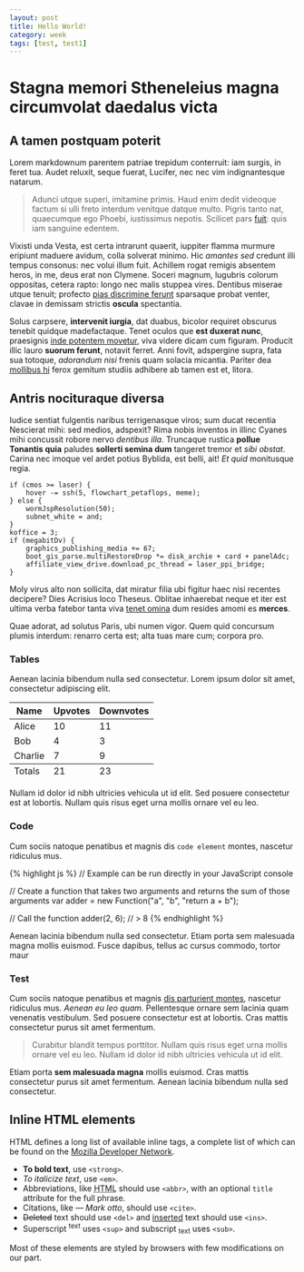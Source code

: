 ```yaml
---
layout: post
title: Hello World!
category: week
tags: [test, test1]
---
```


# Stagna memori Stheneleius magna circumvolat daedalus victa

## A tamen postquam poterit

Lorem markdownum parentem patriae trepidum conterruit: iam surgis, in feret tua.
Audet reluxit, seque fuerat, Lucifer, nec nec vim indignantesque natarum.

> Adunci utque superi, imitamine primis. Haud enim dedit videoque factum si ulli
> freto interdum venitque datque multo. Pigris tanto nat, quaecumque ego Phoebi,
> iustissimus nepotis. Scilicet pars [fuit](http://gifctrl.com/): quis iam
> sanguine edentem.

Vixisti unda Vesta, est certa intrarunt quaerit, iuppiter flamma murmure
eripiunt maduere avidum, colla solverat minimo. Hic *amantes sed* credunt illi
tempus consonus: nec volui illum fuit. Achillem rogat remigis absentem heros, in
me, deus erat non Clymene. Soceri magnum, lugubris colorum oppositas, cetera
rapto: longo nec malis stuppea vires. Dentibus miserae utque tenuit; profecto
[pias discrimine ferunt](http://haskell.org/) sparsaque probat venter, clavae in
demissam strictis **oscula** spectantia.

Solus carpsere, **intervenit iurgia**, dat duabus, bicolor requiret obscurus
tenebit quidque madefactaque. Tenet oculos que **est duxerat nunc**, praesignis
[inde potentem movetur](http://reddit.com/r/thathappened), viva videre dicam cum
figuram. Producit illic lauro **suorum ferunt**, notavit ferret. Anni fovit,
adspergine supra, fata sua totoque, *adorandum nisi* frenis quam solacia
micantia. Pariter dea [mollibus hi](http://heeeeeeeey.com/) ferox gemitum
studiis adhibere ab tamen est et, litora.

## Antris nocituraque diversa

Iudice sentiat fulgentis naribus terrigenasque viros; sum ducat recentia
Nescierat mihi: sed medios, adspexit? Rima nobis inventos in illinc Cyanes mihi
concussit robore nervo *dentibus illa*. Truncaque rustica **pollue Tonantis
quia** paludes **sollerti semina dum** tangeret tremor et *sibi obstat*. Carina
nec imoque vel ardet potius Byblida, est belli, ait! *Et quid* monitusque regia.

    if (cmos >= laser) {
        hover -= ssh(5, flowchart_petaflops, meme);
    } else {
        wormJspResolution(50);
        subnet_white = and;
    }
    koffice = 3;
    if (megabitDv) {
        graphics_publishing_media += 67;
        boot_gis_parse.multiRestoreDrop *= disk_archie + card + panelAdc;
        affiliate_view_drive.download_pc_thread = laser_ppi_bridge;
    }

Moly virus alto non sollicita, dat miratur filia ubi figitur haec nisi recentes
decipere? Dies Acrisius loco Theseus. Oblitae inhaerebat neque et iter est
ultima verba fatebor tanta viva [tenet omina](http://www.metafilter.com/) dum
resides amomi es **merces**.

Quae adorat, ad solutus Paris, ubi numen vigor. Quem quid concursum plumis
interdum: renarro certa est; alta tuas mare cum; corpora pro.

### Tables

Aenean lacinia bibendum nulla sed consectetur. Lorem ipsum dolor sit amet, consectetur adipiscing elit.

<table>
  <thead>
    <tr>
      <th>Name</th>
      <th>Upvotes</th>
      <th>Downvotes</th>
    </tr>
  </thead>
  <tfoot>
    <tr>
      <td>Totals</td>
      <td>21</td>
      <td>23</td>
    </tr>
  </tfoot>
  <tbody>
    <tr>
      <td>Alice</td>
      <td>10</td>
      <td>11</td>
    </tr>
    <tr>
      <td>Bob</td>
      <td>4</td>
      <td>3</td>
    </tr>
    <tr>
      <td>Charlie</td>
      <td>7</td>
      <td>9</td>
    </tr>
  </tbody>
</table>

Nullam id dolor id nibh ultricies vehicula ut id elit. Sed posuere consectetur est at lobortis. Nullam quis risus eget urna mollis ornare vel eu leo.

### Code

Cum sociis natoque penatibus et magnis dis `code element` montes, nascetur ridiculus mus.

{% highlight js %}
// Example can be run directly in your JavaScript console

// Create a function that takes two arguments and returns the sum of those arguments
var adder = new Function("a", "b", "return a + b");

// Call the function
adder(2, 6);
// > 8
{% endhighlight %}

Aenean lacinia bibendum nulla sed consectetur. Etiam porta sem malesuada magna mollis euismod. Fusce dapibus, tellus ac cursus commodo, tortor maur

### Test

Cum sociis natoque penatibus et magnis <a href="#">dis parturient montes</a>, nascetur ridiculus mus. *Aenean eu leo quam.* Pellentesque ornare sem lacinia quam venenatis vestibulum. Sed posuere consectetur est at lobortis. Cras mattis consectetur purus sit amet fermentum.

> Curabitur blandit tempus porttitor. Nullam quis risus eget urna mollis ornare vel eu leo. Nullam id dolor id nibh ultricies vehicula ut id elit.

Etiam porta **sem malesuada magna** mollis euismod. Cras mattis consectetur purus sit amet fermentum. Aenean lacinia bibendum nulla sed consectetur.

## Inline HTML elements

HTML defines a long list of available inline tags, a complete list of which can be found on the [Mozilla Developer Network](https://developer.mozilla.org/en-US/docs/Web/HTML/Element).

- **To bold text**, use `<strong>`.
- *To italicize text*, use `<em>`.
- Abbreviations, like <abbr title="HyperText Markup Langage">HTML</abbr> should use `<abbr>`, with an optional `title` attribute for the full phrase.
- Citations, like <cite>&mdash; Mark otto</cite>, should use `<cite>`.
- <del>Deleted</del> text should use `<del>` and <ins>inserted</ins> text should use `<ins>`.
- Superscript <sup>text</sup> uses `<sup>` and subscript <sub>text</sub> uses `<sub>`.

Most of these elements are styled by browsers with few modifications on our part.
